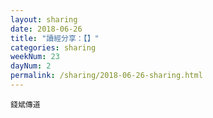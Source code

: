 ```yaml
---
layout: sharing
date: 2018-06-26
title: "讀經分享：【】"
categories: sharing
weekNum: 23
dayNum: 2
permalink: /sharing/2018-06-26-sharing.html
---
```


`錢斌傳道`

